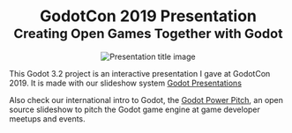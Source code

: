 <h1 align="center">
GodotCon 2019 Presentation</br>
<small>Creating Open Games Together with Godot</small>
</h1>

<p align='center'>
  <img src="https://i.imgur.com/BNcZfQj.png" alt="Presentation title image" />
</p>

This Godot 3.2 project is an interactive presentation I gave at GodotCon 2019. It is made with our slideshow system [Godot Presentations](https://github.com/GDquest/godot-presentations)

Also check our international intro to Godot, the [Godot Power Pitch](https://github.com/GDquest/godot-power-pitch), an open source slideshow to pitch the Godot game engine at game developer meetups and events.

